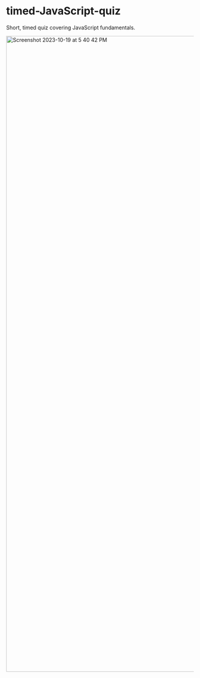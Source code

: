 # timed-JavaScript-quiz

Short, timed quiz covering JavaScript fundamentals.

<img width="1703" alt="Screenshot 2023-10-19 at 5 40 42 PM" src="https://github.com/zoekeegan/timed-JavaScript-quiz/assets/142419451/f41412ea-5389-4d6a-8ff8-b0bb9632fe18">





